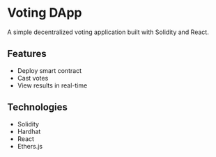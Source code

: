 # Voting DApp

A simple decentralized voting application built with Solidity and React.

## Features
- Deploy smart contract
- Cast votes
- View results in real-time

## Technologies
- Solidity
- Hardhat
- React
- Ethers.js
